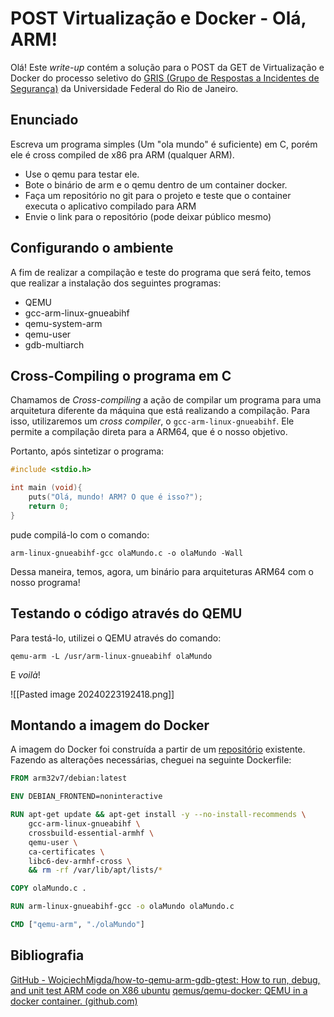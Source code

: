 # POST Virtualização e Docker - Olá, ARM!
Olá! Este *write-up* contém a solução para o POST da GET de Virtualização e Docker do processo seletivo do [GRIS (Grupo de Respostas a Incidentes de Segurança)](https://blog.gris.dcc.ufrj.br/) da Universidade Federal do Rio de Janeiro.

## Enunciado
Escreva um programa simples (Um "ola mundo" é suficiente) em C, porém ele é cross compiled de x86 pra ARM (qualquer ARM).
- Use o qemu para testar ele.
- Bote o binário de arm e o qemu dentro de um container docker.
- Faça um repositório no git para o projeto e teste que o container executa o aplicativo compilado para ARM
- Envie o link para o repositório (pode deixar público mesmo)

## Configurando o ambiente
A fim de realizar a compilação e teste do programa que será feito, temos que realizar a instalação dos seguintes programas:
- QEMU
- gcc-arm-linux-gnueabihf
- qemu-system-arm
- qemu-user
- gdb-multiarch

## Cross-Compiling o programa em C
Chamamos de *Cross-compiling* a ação de compilar um programa para uma arquitetura diferente da máquina que está realizando a compilação. Para isso, utilizaremos um *cross compiler*, o `gcc-arm-linux-gnueabihf`. Ele permite a compilação direta para a ARM64, que é o nosso objetivo.

Portanto, após sintetizar o programa:

```C
#include <stdio.h>

int main (void){
	puts("Olá, mundo! ARM? O que é isso?");
	return 0;
}
```

pude compilá-lo com o comando:

`arm-linux-gnueabihf-gcc olaMundo.c -o olaMundo -Wall`

Dessa maneira, temos, agora, um binário para arquiteturas ARM64 com o nosso programa!

## Testando o código através do QEMU
Para testá-lo, utilizei o QEMU através do comando:

`qemu-arm -L /usr/arm-linux-gnueabihf olaMundo`

E *voilà*!

![[Pasted image 20240223192418.png]]

## Montando a imagem do Docker
A imagem do Docker foi construída a partir de um [repositório](https://github.com/qemus/qemu-docker) existente. Fazendo as alterações necessárias, cheguei na seguinte Dockerfile:

```Dockerfile
FROM arm32v7/debian:latest

ENV DEBIAN_FRONTEND=noninteractive

RUN apt-get update && apt-get install -y --no-install-recommends \
    gcc-arm-linux-gnueabihf \
    crossbuild-essential-armhf \
    qemu-user \
    ca-certificates \
    libc6-dev-armhf-cross \
    && rm -rf /var/lib/apt/lists/*

COPY olaMundo.c .

RUN arm-linux-gnueabihf-gcc -o olaMundo olaMundo.c

CMD ["qemu-arm", "./olaMundo"]
```

## Bibliografia
[GitHub - WojciechMigda/how-to-qemu-arm-gdb-gtest: How to run, debug, and unit test ARM code on X86 ubuntu](https://github.com/WojciechMigda/how-to-qemu-arm-gdb-gtest)
[qemus/qemu-docker: QEMU in a docker container. (github.com)](https://github.com/qemus/qemu-docker)
